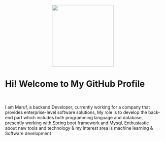 <p align="center"></p>
<div align="center">
    <img height="200" src="https://media.giphy.com/media/3iyKHMIKg5VWG6qHUm/giphy.gif">
</div>
<p align="center">
    <h1> Hi! Welcome to My GitHub Profile</h1>
    <br>
    <p>
        I am Maruf, a backend Developer, currently working for a company that provides enterprise-level software solutions, My role is to develop the back-end part which includes both programming language and database, presently working with Spring boot framework and Mysql.
    Enthusiastic about new tools and technology & my interest area is machine learning & Software development
    </p>
</p>
